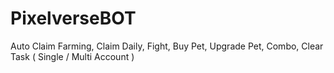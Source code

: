 # PixelverseBOT
Auto Claim Farming, Claim Daily, Fight, Buy Pet, Upgrade Pet, Combo, Clear Task ( Single / Multi Account )
